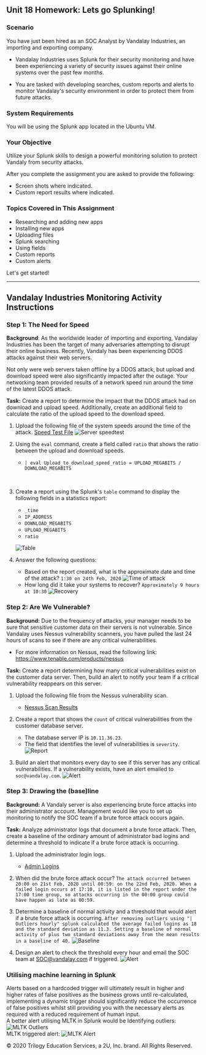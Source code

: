 ## Unit 18 Homework: Lets go Splunking!

### Scenario

You have just been hired as an SOC Analyst by Vandalay Industries, an importing and exporting company.
 
- Vandalay Industries uses Splunk for their security monitoring and have been experiencing a variety of security issues against their online systems over the past few months. 
 
- You are tasked with developing searches, custom reports and alerts to monitor Vandalay's security environment in order to protect them from future attacks.


### System Requirements 

You will be using the Splunk app located in the Ubuntu VM.


### Your Objective 

Utilize your Splunk skills to design a powerful monitoring solution to protect Vandaly from security attacks.

After you complete the assignment you are asked to provide the following:

- Screen shots where indicated.
- Custom report results where indicated.

### Topics Covered in This Assignment

- Researching and adding new apps
- Installing new apps
- Uploading files
- Splunk searching
- Using fields
- Custom reports
- Custom alerts

Let's get started!

---

## Vandalay Industries Monitoring Activity Instructions


### Step 1: The Need for Speed 

**Background**: As the worldwide leader of importing and exporting, Vandalay Industries has been the target of many adversaries attempting to disrupt their online business. Recently, Vandaly has been experiencing DDOS attacks against their web servers.

Not only were web servers taken offline by a DDOS attack, but upload and download speed were also significantly impacted after the outage. Your networking team provided results of a network speed run around the time of the latest DDOS attack.

**Task:** Create a report to determine the impact that the DDOS attack had on download and upload speed. Additionally, create an additional field to calculate the ratio of the upload speed to the download speed.


1.  Upload the following file of the system speeds around the time of the attack.
     [Speed Test File](Resources/server_speedtest.csv)
     ![Server speedtest](Images/1.1.Add-server-speedtest-csv.PNG)

2. Using the `eval` command, create a field called `ratio` that shows the ratio between the upload and download speeds.
   - `| eval Upload_to_download_speed_ratio = UPLOAD_MEGABITS / DOWNLOAD_MEGABITS`
  </br>
      
3. Create a report using the Splunk's `table` command to display the following fields in a statistics report:
    - `_time`
    - `IP_ADDRESS`
    - `DOWNLOAD_MEGABITS`
    - `UPLOAD_MEGABITS`
    - `ratio`
  
   ![Table](Images/1.3.Table.PNG)

4. Answer the following questions:

    - Based on the report created, what is the approximate date and time of the attack? `1:30 on 24th Feb, 2020`
  ![Time of attack](Images/1.4.Time-off-attack.PNG)
    - How long did it take your systems to recover? `Approximately 9 hours at 10:30`
    ![Recovery](Images/1.4.Recover.PNG)


### Step 2: Are We Vulnerable? 

**Background:**  Due to the frequency of attacks, your manager needs to be sure that sensitive customer data on their servers is not vulnerable. Since Vandalay uses Nessus vulnerability scanners, you have pulled the last 24 hours of scans to see if there are any critical vulnerabilities.

  - For more information on Nessus, read the following link: https://www.tenable.com/products/nessus

**Task:** Create a report determining how many critical vulnerabilities exist on the customer data server. Then, build an alert to notify your team if a critical vulnerability reappears on this server.

1. Upload the following file from the Nessus vulnerability scan.
   - [Nessus Scan Results](Resources/nessus_logs.csv)

2. Create a report that shows the `count` of critical vulnerabilities from the customer database server.
   - The database server IP is `10.11.36.23`.
   - The field that identifies the level of vulnerabilities is `severity`.
   ![Report](Images/2.2.Count-Report.PNG)
      
3. Build an alert that monitors every day to see if this server has any critical vulnerabilities. If a vulnerability exists, have an alert emailed to `soc@vandalay.com`.
   ![Alert](Images/2.3.Alert-critical-severity.PNG)



### Step 3: Drawing the (base)line

**Background:**  A Vandaly server is also experiencing brute force attacks into their administrator account. Management would like you to set up monitoring to notify the SOC team if a brute force attack occurs again.


**Task:** Analyze administrator logs that document a brute force attack. Then, create a baseline of the ordinary amount of administrator bad logins and determine a threshold to indicate if a brute force attack is occurring.

1. Upload the administrator login logs.
   - [Admin Logins](Resources/Administrator_logs.csv)

2. When did the brute force attack occur?
 `The attack occurred between 20:00 on 21st Feb, 2020 until 00:59: on the 22nd Feb, 2020. When a failed login occurs at 17:10, it is listed in the report under the 17:00 time group, so attacks occurring in the 00:00 group could have happen as late as 00:59.`

      
3. Determine a baseline of normal activity and a threshold that would alert if a brute force attack is occurring. `After removing outliers using "| Outliers hourly" splunk calculated the average failed logins as 18 and the standard deviation as 11.3. Setting a baseline of normal activity of plus two standard deviations away from the mean results in a baseline of 40.`
 ![Baseline](Images/3.3Baseline.PNG)

4. Design an alert to check the threshold every hour and email the SOC team at SOC@vandalay.com if triggered. 
   ![Alert](Images/3.4Splunk-alert.PNG)

### Utilising machine learning in Splunk
   Alerts based on a hardcoded trigger will ultimately result in higher and higher rates of false positives as the business grows until re-calculated, implementing a dynamic trigger should significantly reduce the occurrence of false positives whilst still providing you with the necessary alerts as required with a reduced requirement of human input. 
</br>   A better alert utilising MLTK in Splunk would be
Identifying outliers:
![MLTK Outliers](Images/3.3MLTK-Detect-Outliers.PNG)
</br>
MLTK triggered alert:
![MLTK Alert](Images/3.4MLTK-Splunk-alert.PNG)

 


© 2020 Trilogy Education Services, a 2U, Inc. brand. All Rights Reserved.
